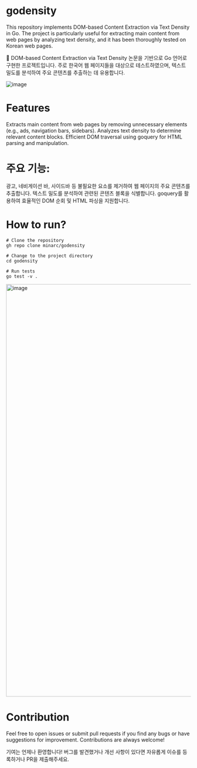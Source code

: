 # godensity
This repository implements DOM-based Content Extraction via Text Density in Go. The project is particularly useful for extracting main content from web pages by analyzing text density, and it has been thoroughly tested on Korean web pages.

📄 DOM-based Content Extraction via Text Density 논문을 기반으로 Go 언어로 구현한 프로젝트입니다. 주로 한국어 웹 페이지들을 대상으로 테스트하였으며, 텍스트 밀도를 분석하여 주요 콘텐츠를 추출하는 데 유용합니다.

![image](https://user-images.githubusercontent.com/11865340/121805896-3d3da200-cc88-11eb-96c2-7468cc94ae78.png)


# Features
Extracts main content from web pages by removing unnecessary elements (e.g., ads, navigation bars, sidebars).
Analyzes text density to determine relevant content blocks.
Efficient DOM traversal using goquery for HTML parsing and manipulation.

# 주요 기능:
광고, 네비게이션 바, 사이드바 등 불필요한 요소를 제거하여 웹 페이지의 주요 콘텐츠를 추출합니다.
텍스트 밀도를 분석하여 관련된 콘텐츠 블록을 식별합니다.
goquery를 활용하여 효율적인 DOM 순회 및 HTML 파싱을 지원합니다.

# How to run?
``` shell
# Clone the repository
gh repo clone minarc/godensity

# Change to the project directory
cd godensity

# Run tests
go test -v .
```
<img width="1124" alt="image" src="https://user-images.githubusercontent.com/11865340/121860599-f73e1800-cd33-11eb-9927-612df92590ef.png">

# Contribution
Feel free to open issues or submit pull requests if you find any bugs or have suggestions for improvement. Contributions are always welcome!

기여는 언제나 환영합니다! 버그를 발견했거나 개선 사항이 있다면 자유롭게 이슈를 등록하거나 PR을 제출해주세요.

